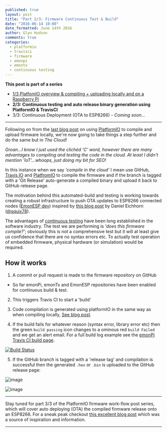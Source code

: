 ```yaml
---
published: true
layout: post
title: "Part 2/3: Firmware Continuous Test & Build"
date: "2016-06-14 10:00"
date_formatted: June 14th 2016
author: Glyn Hudson
comments: true
categories:
  - platformio
  - travisci
  - firmware
  - emonpi
  - emontx
  - continuous testing
---
```


**This post is part of a series**

 - [1/3 PlatfomIO overview & compiling + uploading locally and on a Raspberry Pi](https://blog.openenergymonitor.org/2016/06/platformio/)
 - **2/3: Continuous testing and auto release binary generation using PlatformIO & TravisCI**
 - 3/3: Continuous Deployment (OTA to ESP8266) *- Coming soon...*

***

Following on from the [last blog post](https://blog.openenergymonitor.org/2016/06/platformio/) on using [PlatformIO](https://blog.openenergymonitor.org/2016/06/platformio/) to compile and upload firmware locally, we're now going to take things a step further and do the same but in *The Cloud*!

*Groan...I know I just used the clichéd 'C' word, however there are many advantages to compiling and testing the code in the cloud. At least I didn't mention 'IoT'...whoops, just doing my bit for SEO!*

In this instance when we say *'compile in the cloud'* I mean use GitHub, [Travis IO](https://travis-ci.org) and [PlatfromIO](https://platformio.org) to compile the firmware and if the branch is tagged with a 'Git Release' auto-generate a compiled binary and upload it back to GitHub release page.  

The motivation behind this automated-build and testing is working towards creating a robust infrastructure to push OTA updates to ESP8266 connected nodes ([EmonESP dev](https://github.com/openenergymonitor/EmonESP)) inspired by [this blog post](http://blog.squix.org/2016/06/esp8266-continuous-delivery-pipeline-push-to-production.html) by Daniel Eichhorn ([@squix78](https://twitter.com/squix78)).

<!--more-->

The advantages of [continuous testing](https://en.wikipedia.org/wiki/Continuous_testing) have been long established in the software industry. The test we are performing is *'does this firmware compile?'*; obviously this is not a comprehensive test but it will at least give us confidence that there are no syntax errors etc. To actually test operation of embedded firmware, physical hardware (or simulation) would be required.

## How it works

1. A commit or pull request is made to the firmware repository on GitHub
  - So far emonPi, emonTx and EmonESP repositories have been enabled for continuous build & test.

2. This triggers Travis CI to start a 'build'

3. Code compilation is generated using platformIO in the same way as when compiling locally, [See blog post](https://blog.openenergymonitor.org/2016/06/platformio/).

4. If the build fails for whatever reason (syntax error, library error etc) then the green `build passing` icon changes to a ominous red `build Failed` and we get an alert email. For a full build log example see the [emonPi Travis CI build page](https://travis-ci.org/openenergymonitor/emonpi).

[![Build Status](https://travis-ci.org/openenergymonitor/emonpi.svg?branch=master)](https://travis-ci.org/openenergymonitor/emonpi)

5. If the GitHub branch is tagged with a 'release tag' and compilation is successful then the generated `.hex` or `.bin` is uploaded to the GitHub release page:

 ![image]({{site.image_path}}/emonpi-draft-release.png)

 ![image]({{site.image_path}}/emonpi-travis-release.png)



***

Stay tuned for part 3/3 of the PlatformIO firmware work-flow post series, which will cover auto deploying (OTA) the compiled firmware release onto an ESP8266. For a sneak peak checkout [this excellent blog post](http://blog.squix.org/2016/06/esp8266-continuous-delivery-pipeline-push-to-production.html) which was a source of inspiration and information.

***
